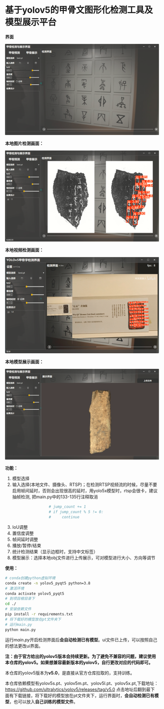 # 基于yolov5的甲骨文图形化检测工具及模型展示平台



**界面**

![界面](https://github.com/LuckyBoy1798/yolov5-pyqt-master/blob/master/imgs/界面.png)

**本地图片检测画面：**

![本地图片](https://github.com/LuckyBoy1798/yolov5-pyqt-master/blob/master/imgs/检测1.png)

**本地视频检测画面：**

![本地视频](https://github.com/LuckyBoy1798/yolov5-pyqt-master/blob/master/imgs/视频2.png)

**本地模型展示画面：**

![本地模型](https://github.com/LuckyBoy1798/yolov5-pyqt-master/blob/master/imgs/展示1.png)
<!-- ![本地模型](https://github.com/LuckyBoy1798/yolov5-pyqt-master/blob/master/imgs/调整2.png)
![本地模型](https://github.com/LuckyBoy1798/yolov5-pyqt-master/blob/master/imgs/调整3.png)
 -->
**功能：**

1. 模型选择
2. 输入选择(本地文件、摄像头、RTSP)；在检测RTSP视频流的时候，尽量不要启用帧间延时，否则会出现很高的延时，用yolo5x模型时，rtsp会很卡，建议抽帧检测, 把main.py中的133-135行注释取消
```python
                    # jump_count += 1
                    # if jump_count % 5 != 0:
                    #     continue
```

3. IoU调整
4. 置信度调整
5. 帧间延时调整
6. 播放/暂停/结束
7. 统计检测结果（显示边框时，支持中文标签）
8. 模型展示：选择本地obj文件进行上传展示，可对模型进行大小、方向等调节


**使用：**
```bash
# conda创建python虚拟环境
conda create -n yolov5_pyqt5 python=3.8
# 激活环境
conda activate yolov5_pyqt5
# 到项目根目录下
cd ./
# 安装依赖文件
pip install -r requirements.txt
# 将下载好的模型放在pt文件夹下
# 运行main.py
python main.py
```
运行*main.py*开启检测界面后**会自动检测已有模型**。ui文件已上传，可以按照自己的想法更改ui界面。

**注：由于官方给出的yolov5版本会持续更新。为了避免不兼容的问题，建议使用本仓库的yolov5。如果想兼容最新版本的yolov5，自行更改对应的代码即可。**

本仓库的yolov5版本为**v5.0**，是直接从官方仓库拉取的，支持训练。

本仓库依赖模型有yolov5s.pt、yolov5m.pt、yolov5l.pt、yolov5x.pt,下载地址：https://github.com/ultralytics/yolov5/releases/tag/v5.0
点击地址后翻到最下面有下载链接，将下载好的模型放在pt文件夹下，运行界面时，**会自动检测已有模型**，也可以放入**自己训练的模型文件**。
